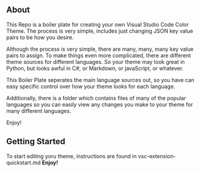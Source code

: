 ## About
This Repo is a boiler plate for creating your own Visual Studio Code Color Theme.
The process is very simple, includes just changing JSON key value pairs to be how you desire.

Although the process is very simple, there are many, many, many key value pairs to assign. To make things even more complicated, there are different theme sources for different languages. So your theme may look great in Python, but looks awful in C#, or Markdown, or javaScript, or whatever.

This Boiler Plate seperates the main language sources out, so you have can easy specific control over how your theme looks for each language. 

Additionally, there is a folder which contains files of many of the popular languages so you can easily view any changes you make to your theme for many different languages.

Enjoy!
## Getting Started
To start editing yoru theme, instructions are found in vsc-extension-quickstart.md
**Enjoy!**
